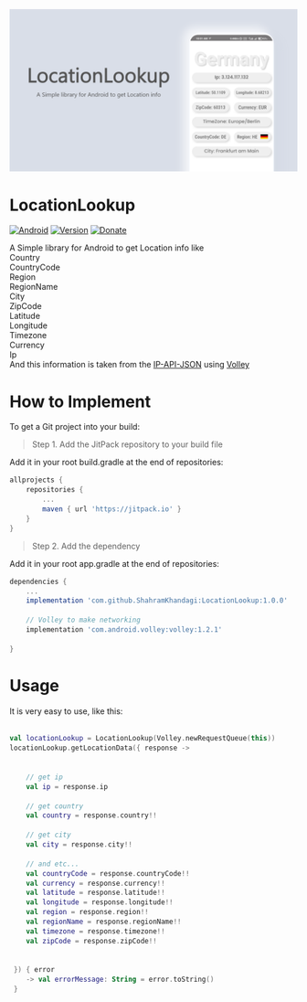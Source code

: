
![](https://raw.githubusercontent.com/ShahramKhandagi/LocationLookup/master/app/src/main/res/drawable/locationlookupbanner.png)


# LocationLookup
[![Android](https://img.shields.io/badge/Android-LocationLookup-blue.svg?style=flat)](https://android-arsenal.com/details/1/2366)
[![Version](https://img.shields.io/badge/version-1.0.0-green.svg)](https://shields.io/)
[![Donate](https://img.shields.io/badge/donate-Buy%20Coffee-yellow)](https://www.buymeacoffee.com/shahramkhaE)


A Simple library for Android to get Location info like\
Country\
CountryCode\
Region\
RegionName\
City\
ZipCode\
Latitude\
Longitude\
Timezone\
Currency\
Ip\
And this information is taken from the [IP-API-JSON](http://ip-api.com/json) using [Volley](https://google.github.io/volley/)

# How to Implement
To get a Git project into your build:
> Step 1. Add the JitPack repository to your build file

Add it in your root build.gradle at the end of repositories: <br/>
```gradle
allprojects {
	repositories {
		...
		maven { url 'https://jitpack.io' }
	}
}
```
    
> Step 2. Add the dependency

Add it in your root app.gradle at the end of repositories: <br/>
```gradle
dependencies {
	...
    implementation 'com.github.ShahramKhandagi:LocationLookup:1.0.0'

    // Volley to make networking
    implementation 'com.android.volley:volley:1.2.1'

}
```
# Usage
It is very easy to use, like this:
```kotlin

val locationLookup = LocationLookup(Volley.newRequestQueue(this))
locationLookup.getLocationData({ response ->


    // get ip
    val ip = response.ip

    // get country
    val country = response.country!!

    // get city
    val city = response.city!!

    // and etc...
    val countryCode = response.countryCode!!
    val currency = response.currency!!
    val latitude = response.latitude!!
    val longitude = response.longitude!!
    val region = response.region!!
    val regionName = response.regionName!!
    val timezone = response.timezone!!
    val zipCode = response.zipCode!!


 }) { error
    -> val errorMessage: String = error.toString()
 }
```






